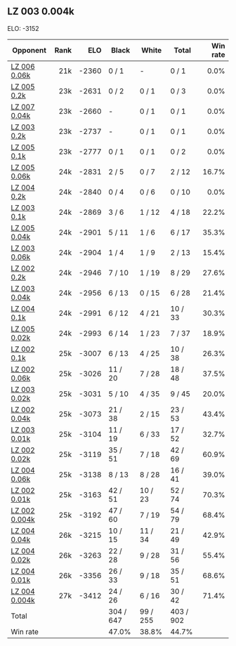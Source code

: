 ## LZ 003 0.004k ##

ELO: -3152

Opponent | Rank | ELO | Black | White | Total | Win rate
---------|-----:|----:|-------|-------|-------|-------:
[LZ 006 0.06k](LZ%20006%200.06k.md) | 21k | -2360 | 0 / 1 | - | 0 / 1 | 0.0%
[LZ 005 0.2k](LZ%20005%200.2k.md) | 23k | -2631 | 0 / 2 | 0 / 1 | 0 / 3 | 0.0%
[LZ 007 0.04k](LZ%20007%200.04k.md) | 23k | -2660 | - | 0 / 1 | 0 / 1 | 0.0%
[LZ 003 0.2k](LZ%20003%200.2k.md) | 23k | -2737 | - | 0 / 1 | 0 / 1 | 0.0%
[LZ 005 0.1k](LZ%20005%200.1k.md) | 23k | -2777 | 0 / 1 | 0 / 1 | 0 / 2 | 0.0%
[LZ 005 0.06k](LZ%20005%200.06k.md) | 24k | -2831 | 2 / 5 | 0 / 7 | 2 / 12 | 16.7%
[LZ 004 0.2k](LZ%20004%200.2k.md) | 24k | -2840 | 0 / 4 | 0 / 6 | 0 / 10 | 0.0%
[LZ 003 0.1k](LZ%20003%200.1k.md) | 24k | -2869 | 3 / 6 | 1 / 12 | 4 / 18 | 22.2%
[LZ 005 0.04k](LZ%20005%200.04k.md) | 24k | -2901 | 5 / 11 | 1 / 6 | 6 / 17 | 35.3%
[LZ 003 0.06k](LZ%20003%200.06k.md) | 24k | -2904 | 1 / 4 | 1 / 9 | 2 / 13 | 15.4%
[LZ 002 0.2k](LZ%20002%200.2k.md) | 24k | -2946 | 7 / 10 | 1 / 19 | 8 / 29 | 27.6%
[LZ 003 0.04k](LZ%20003%200.04k.md) | 24k | -2956 | 6 / 13 | 0 / 15 | 6 / 28 | 21.4%
[LZ 004 0.1k](LZ%20004%200.1k.md) | 24k | -2991 | 6 / 12 | 4 / 21 | 10 / 33 | 30.3%
[LZ 005 0.02k](LZ%20005%200.02k.md) | 24k | -2993 | 6 / 14 | 1 / 23 | 7 / 37 | 18.9%
[LZ 002 0.1k](LZ%20002%200.1k.md) | 25k | -3007 | 6 / 13 | 4 / 25 | 10 / 38 | 26.3%
[LZ 002 0.06k](LZ%20002%200.06k.md) | 25k | -3026 | 11 / 20 | 7 / 28 | 18 / 48 | 37.5%
[LZ 003 0.02k](LZ%20003%200.02k.md) | 25k | -3031 | 5 / 10 | 4 / 35 | 9 / 45 | 20.0%
[LZ 002 0.04k](LZ%20002%200.04k.md) | 25k | -3073 | 21 / 38 | 2 / 15 | 23 / 53 | 43.4%
[LZ 003 0.01k](LZ%20003%200.01k.md) | 25k | -3104 | 11 / 19 | 6 / 33 | 17 / 52 | 32.7%
[LZ 002 0.02k](LZ%20002%200.02k.md) | 25k | -3119 | 35 / 51 | 7 / 18 | 42 / 69 | 60.9%
[LZ 004 0.06k](LZ%20004%200.06k.md) | 25k | -3138 | 8 / 13 | 8 / 28 | 16 / 41 | 39.0%
[LZ 002 0.01k](LZ%20002%200.01k.md) | 25k | -3163 | 42 / 51 | 10 / 23 | 52 / 74 | 70.3%
[LZ 002 0.004k](LZ%20002%200.004k.md) | 25k | -3192 | 47 / 60 | 7 / 19 | 54 / 79 | 68.4%
[LZ 004 0.04k](LZ%20004%200.04k.md) | 26k | -3215 | 10 / 15 | 11 / 34 | 21 / 49 | 42.9%
[LZ 004 0.02k](LZ%20004%200.02k.md) | 26k | -3263 | 22 / 28 | 9 / 28 | 31 / 56 | 55.4%
[LZ 004 0.01k](LZ%20004%200.01k.md) | 26k | -3356 | 26 / 33 | 9 / 18 | 35 / 51 | 68.6%
[LZ 004 0.004k](LZ%20004%200.004k.md) | 27k | -3412 | 24 / 26 | 6 / 16 | 30 / 42 | 71.4%
Total | | | 304 / 647 | 99 / 255 | 403 / 902 | 
Win rate| | | 47.0% | 38.8% | 44.7% | 
